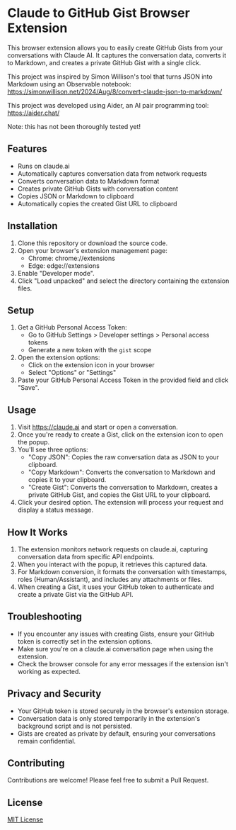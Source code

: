 # Claude to GitHub Gist Browser Extension

This browser extension allows you to easily create GitHub Gists from your conversations with Claude AI. It captures the conversation data, converts it to Markdown, and creates a private GitHub Gist with a single click.

This project was inspired by Simon Willison's tool that turns JSON into Markdown using an Observable notebook: https://simonwillison.net/2024/Aug/8/convert-claude-json-to-markdown/

This project was developed using Aider, an AI pair programming tool: https://aider.chat/

Note: this has not been thoroughly tested yet!

## Features

- Runs on claude.ai
- Automatically captures conversation data from network requests
- Converts conversation data to Markdown format
- Creates private GitHub Gists with conversation content
- Copies JSON or Markdown to clipboard
- Automatically copies the created Gist URL to clipboard

## Installation

1. Clone this repository or download the source code.
2. Open your browser's extension management page:
   - Chrome: chrome://extensions
   - Edge: edge://extensions
3. Enable "Developer mode".
4. Click "Load unpacked" and select the directory containing the extension files.

## Setup

1. Get a GitHub Personal Access Token:
   - Go to GitHub Settings > Developer settings > Personal access tokens
   - Generate a new token with the `gist` scope
2. Open the extension options:
   - Click on the extension icon in your browser
   - Select "Options" or "Settings"
3. Paste your GitHub Personal Access Token in the provided field and click "Save".

## Usage

1. Visit https://claude.ai and start or open a conversation.
2. Once you're ready to create a Gist, click on the extension icon to open the popup.
3. You'll see three options:
   - "Copy JSON": Copies the raw conversation data as JSON to your clipboard.
   - "Copy Markdown": Converts the conversation to Markdown and copies it to your clipboard.
   - "Create Gist": Converts the conversation to Markdown, creates a private GitHub Gist, and copies the Gist URL to your clipboard.
4. Click your desired option. The extension will process your request and display a status message.

## How It Works

1. The extension monitors network requests on claude.ai, capturing conversation data from specific API endpoints.
2. When you interact with the popup, it retrieves this captured data.
3. For Markdown conversion, it formats the conversation with timestamps, roles (Human/Assistant), and includes any attachments or files.
4. When creating a Gist, it uses your GitHub token to authenticate and create a private Gist via the GitHub API.

## Troubleshooting

- If you encounter any issues with creating Gists, ensure your GitHub token is correctly set in the extension options.
- Make sure you're on a claude.ai conversation page when using the extension.
- Check the browser console for any error messages if the extension isn't working as expected.

## Privacy and Security

- Your GitHub token is stored securely in the browser's extension storage.
- Conversation data is only stored temporarily in the extension's background script and is not persisted.
- Gists are created as private by default, ensuring your conversations remain confidential.

## Contributing

Contributions are welcome! Please feel free to submit a Pull Request.

## License

[MIT License](LICENSE)
